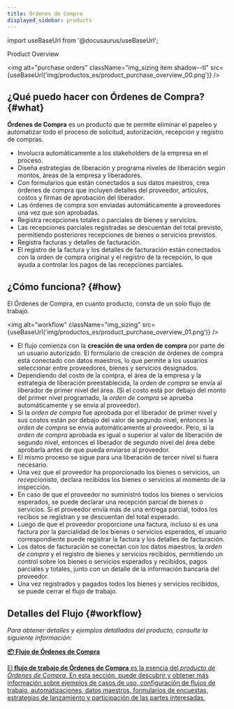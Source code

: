 ```yaml
---
title: Órdenes de Compra
displayed_sidebar: products
---
```


import useBaseUrl from '@docusaurus/useBaseUrl'; 

<span className="hero__title">Product Overview</span>
<br/>

<img alt="purchase orders" className="img_sizing item shadow--tl" src={useBaseUrl('img/productos_es/product_purchase_overview_00.png')} />
<br/>

## ¿Qué puedo hacer con Órdenes de Compra? {#what}

**Órdenes de Compra** es un producto que te permite eliminar el papeleo y automatizar todo el proceso de solicitud, autorización, recepción y registro de compras.

- Involucra automáticamente a los stakeholders de la empresa en el proceso.
- Diseña estrategias de liberación y programa niveles de liberación según montos, áreas de la empresa y liberadores.
- Con formularios que están conectados a sus datos maestros, crea órdenes de compra que incluyen detalles del proveedor, artículos, costos y firmas de aprobación del liberador.
- Las órdenes de compra son enviadas automáticamente a proveedores una vez que son aprobadas.
- Registra recepciones totales o parciales de bienes y servicios.
- Las recepciones parciales registradas se descuentan del total previsto, permitiendo posteriores recepciones de bienes o servicios previstos.
- Registra facturas y detalles de facturación.
- El registro de la factura y los detalles de facturación están conectados con la orden de compra original y el registro de la recepción, lo que ayuda a controlar los pagos de las recepciones parciales.

## ¿Cómo funciona? {#how}
El Órdenes de Compra, en cuanto producto, consta de un solo flujo de trabajo.

<img alt="workflow" className="img_sizing" src={useBaseUrl('img/productos_es/product_purchase_overview_01.png')} />
<br/>

- El flujo comienza con la **creación de una orden de compra** por parte de un usuario autorizado. El formulario de creación de órdenes de compra está conectado con datos maestros, lo que permite a los usuarios seleccionar entre proveedores, bienes y servicios designados.
- Dependiendo del costo de la compra, el área de la empresa y la estrategia de liberación preestablecida, la _orden de compra_ se envía al liberador de primer nivel del área. (Si el costo está por debajo del monto del primer nivel programado, la _orden de compra_ se aprueba automáticamente y se envía al proveedor).
- Si la _orden de compra_ fue aprobada por el liberador de primer nivel y sus costos están por debajo del valor de segundo nivel, entonces la _orden de compra_ se envía automáticamente al proveedor. Pero, si la _orden de compra_ aprobada es igual o superior al valor de liberación de segundo nivel, entonces el liberador de segundo nivel del área debe aprobarla antes de que pueda enviarse al proveedor.
- El mismo proceso se sigue para una liberación de tercer nivel si fuera necesario.
- Una vez que el proveedor ha proporcionado los bienes o servicios, un _recepcionista_, declara recibidos los bienes o servicios al momento de la inspección.
- En caso de que el proveedor no suministró todos los bienes o servicios esperados, se puede declarar una recepción parcial de bienes o servicios. Si el proveedor envía más de una entrega parcial, todos los recibos se registran y se descuentan del total esperado.
- Luego de que el proveedor proporcione una factura, incluso si es una factura por la parcialidad de los bienes o servicios esperados, el usuario correspondiente puede registrar la factura y los detalles de facturación.
- Los datos de facturación se conectan con los datos maestros, la _orden de compra_ y el registro de bienes y servicios recibidos, permitiendo un control sobre los bienes o servicios esperados y recibidos, pagos parciales y totales, junto con un detalle de la información bancaria del proveedor.
- Una vez registrados y pagados todos los bienes y servicios recibidos, se puede cerrar el flujo de trabajo.

## Detalles del Flujo {#workflow}
_Para obtener detalles y ejemplos detallados del producto, consulte la siguiente información:_

<div className="container">
<div className="row">

<div className="col col--12 margin-bottom--lg">
<a className="card2 padding--lg cardContainer_qNfC" href="/docs/products/purchase_order_product/workflow_overview">

<span className="hero__subtitle"><b>📦 Flujo de Órdenes de Compra</b></span> 

El **flujo de trabajo de Órdenes de Compra** es la esencia del _producto de Órdenes de Compra_. En esta sección, puede descubrir y obtener más información sobre ejemplos de casos de uso, configuración de flujos de trabajo, automatizaciones, datos maestros, formularios de encuestas, estrategias de lanzamiento y participación de las partes interesadas.

</a>
</div>
</div>
</div>
<br/>
